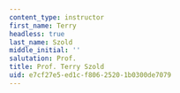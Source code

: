 ```yaml
---
content_type: instructor
first_name: Terry
headless: true
last_name: Szold
middle_initial: ''
salutation: Prof.
title: Prof. Terry Szold
uid: e7cf27e5-ed1c-f806-2520-1b0300de7079
---
```


